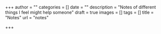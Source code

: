 +++
author = ""
categories = []
date = ""
description = "Notes of different things I feel might help someone"
draft = true
images = []
tags = []
title = "Notes"
url = "notes"

+++
